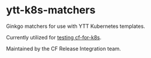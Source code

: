 # ytt-k8s-matchers

Ginkgo matchers for use with YTT Kubernetes templates.

Currently utilized for [testing cf-for-k8s](https://github.com/cloudfoundry/cf-for-k8s/tree/master/tests/ytt).

Maintained by the CF Release Integration team.
